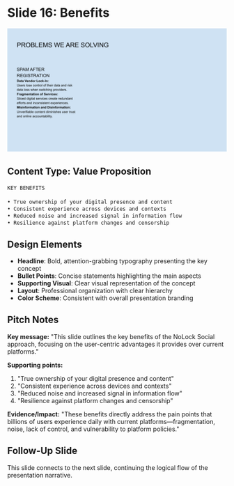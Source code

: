 # Slide 16: Benefits

![Benefits](../images/slide16.png)

## Content Type: Value Proposition

```
KEY BENEFITS

• True ownership of your digital presence and content
• Consistent experience across devices and contexts
• Reduced noise and increased signal in information flow
• Resilience against platform changes and censorship
```

## Design Elements

- **Headline**: Bold, attention-grabbing typography presenting the key concept
- **Bullet Points**: Concise statements highlighting the main aspects
- **Supporting Visual**: Clear visual representation of the concept
- **Layout**: Professional organization with clear hierarchy
- **Color Scheme**: Consistent with overall presentation branding

## Pitch Notes

**Key message:**
"This slide outlines the key benefits of the NoLock Social approach, focusing on the user-centric advantages it provides over current platforms."

**Supporting points:**
1. "True ownership of your digital presence and content"
2. "Consistent experience across devices and contexts"
3. "Reduced noise and increased signal in information flow"
4. "Resilience against platform changes and censorship"

**Evidence/Impact:**
"These benefits directly address the pain points that billions of users experience daily with current platforms—fragmentation, noise, lack of control, and vulnerability to platform policies."

## Follow-Up Slide

This slide connects to the next slide, continuing the logical flow of the presentation narrative.
